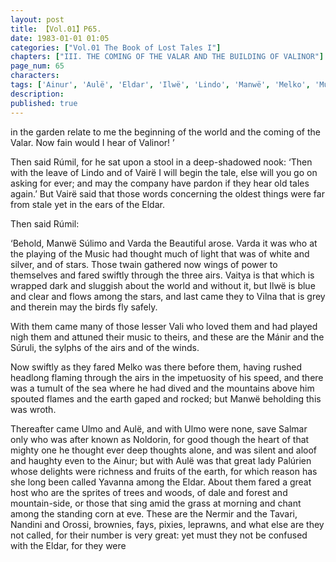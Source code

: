 ```yaml
---
layout: post
title: 【Vol.01】P65.
date: 1983-01-01 01:05
categories: ["Vol.01 The Book of Lost Tales I"]
chapters: ["III. THE COMING OF THE VALAR AND THE BUILDING OF VALINOR"]
page_num: 65
characters: 
tags: ['Ainur', 'Aulë', 'Eldar', 'Ilwë', 'Lindo', 'Manwë', 'Melko', 'Music of the Ainur', 'Nandini', 'Nermir', 'Noldorin', 'Orossi']
description: 
published: true
---
```


<p style="text-indent: 0;">
in the garden relate to me the beginning of the world and the coming of the Valar. Now fain would I hear of Valinor! ’
</p>

Then said Rúmil, for he sat upon a stool in a deep-shadowed nook: ‘Then with the leave of Lindo and of Vairë I will begin the tale, else will you go on asking for ever; and may the company have pardon if they hear old tales again.’ But Vairë said that those words concerning the oldest things were far from stale yet in the ears of the Eldar.

Then said Rúmil:

‘Behold, Manwë Súlimo and Varda the Beautiful arose. Varda it was who at the playing of the Music had thought much of light that was of white and silver, and of stars. Those twain gathered now wings of power to themselves and fared swiftly through the three airs. Vaitya is that which is wrapped dark and sluggish about the world and without it, but Ilwë is blue and clear and flows among the stars, and last came they to Vilna that is grey and therein may the birds fly safely.

With them came many of those lesser Vali who loved them and had played nigh them and attuned their music to theirs, and these are the Mánir and the Súruli, the sylphs of the airs and of the winds.

Now swiftly as they fared Melko was there before them, having rushed headlong flaming through the airs in the impetuosity of his speed, and there was a tumult of the sea where he had dived and the mountains above him spouted flames and the earth gaped and rocked; but Manwë beholding this was wroth.

Thereafter came Ulmo and Aulë, and with Ulmo were none, save Salmar only who was after known as Noldorin, for good though the heart of that mighty one he thought ever deep thoughts alone, and was silent and aloof and haughty even to the Ainur; but with Aulë was that great lady Palúrien whose delights were richness and fruits of the earth, for which reason has she long been called Yavanna among the Eldar. About them fared a great host who are the sprites of trees and woods, of dale and forest and mountain-side, or those that sing amid the grass at morning and chant among the standing corn at eve. These are the Nermir and the Tavari, Nandini and Orossi, brownies, fays, pixies, leprawns, and what else are they not called, for their number is very great: yet must they not be confused with the Eldar, for they were

